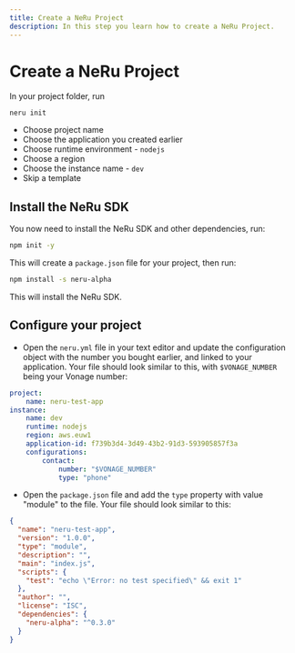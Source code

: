 ```yaml
---
title: Create a NeRu Project
description: In this step you learn how to create a NeRu Project.
---
```


# Create a NeRu Project

In your project folder, run

```
neru init
```

- Choose project name
- Choose the application you created earlier
- Choose runtime environment - `nodejs`
- Choose a region
- Choose the instance name - `dev`
- Skip a template

## Install the NeRu SDK

You now need to install the NeRu SDK and other dependencies, run:

```sh
npm init -y
```

This will create a `package.json` file for your project, then run:

```sh
npm install -s neru-alpha
```

This will install the NeRu SDK.

## Configure your project 

- Open the `neru.yml` file in your text editor and update the configuration object with the number you bought earlier, and linked to your application. Your file should look similar to this, with `$VONAGE_NUMBER` being your Vonage number:

```yml
project:
    name: neru-test-app
instance:
    name: dev
    runtime: nodejs
    region: aws.euw1
    application-id: f739b3d4-3d49-43b2-91d3-593905857f3a
    configurations:
        contact:
            number: "$VONAGE_NUMBER"
            type: "phone"
```

- Open the `package.json` file and add the `type` property with value "module" to the file. Your file should look similar to this:

```json
{
  "name": "neru-test-app",
  "version": "1.0.0",
  "type": "module",
  "description": "",
  "main": "index.js",
  "scripts": {
    "test": "echo \"Error: no test specified\" && exit 1"
  },
  "author": "",
  "license": "ISC",
  "dependencies": {
    "neru-alpha": "^0.3.0"
  }
}
```